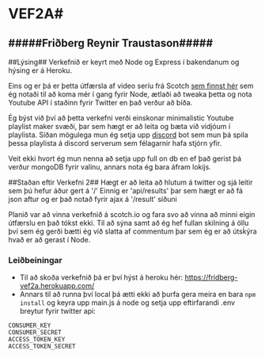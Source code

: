 # VEF2A#
#####Friðberg Reynir Traustason#####
----

##Lýsing##
Verkefnið er keyrt með Node og Express í bakendanum og hýsing er á Heroku.

Eins og er þá er þetta útfærsla af video seríu frá Scotch [sem finnst hér](https://school.scotch.io/getting-started-with-nodejs)
sem ég notaði til að koma mér í gang fyrir Node, ætlaði að tweaka þetta og nota Youtube API í staðinn fyrir Twitter en það verður að bíða.

Ég býst við því að þetta verkefni verði einskonar minimalistic Youtube playlist maker svæði, þar sem hægt er að leita og bæta við vidjóum í playlista. Síðan mögulega mun ég setja upp [discord](http://discord.gg) bot sem mun þá spila þessa playlista á discord serverum sem félagarnir hafa stjórn yfir.

Veit ekki hvort ég mun nenna að setja upp full on db en ef það gerist þá verður mongoDB fyrir valinu, annars nota ég bara áfram lokijs.

##Staðan eftir Verkefni 2##
Hægt er að leita að hlutum á twitter og sjá leitir sem þú hefur áður gert á '/'
Einnig er 'api/results' þar sem hægt er að fá json aftur og er það notað fyrir ajax á '/result' síðuni

Planið var að vinna verkefnið á scotch.io og fara svo að vinna að minni eigin útfærslu en það tókst ekki. Til að sýna samt að ég hef fullan skilning á öllu því sem ég gerði bætti ég við slatta af commentum þar sem ég er að útsḱýra hvað er að gerast í Node.

### Leiðbeiningar ###

* Til að skoða verkefnið þá er því hýst á heroku hér: https://fridberg-vef2a.herokuapp.com/
* Annars til að runna því local þá ætti ekki að þurfa gera meira en bara `npm install` og keyra upp main.js á node og setja upp eftirfarandi .env breytur fyrir twitter api:
```
CONSUMER_KEY
CONSUMER_SECRET
ACCESS_TOKEN_KEY
ACCESS_TOKEN_SECRET
```